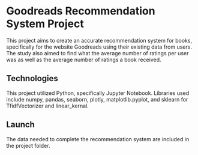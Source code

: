 # Goodreads Recommendation System Project

This project aims to create an accurate recommendation system for books, specifically for the website Goodreads using their existing data from users. The study also aimed to find what the average number of ratings per user was as well as the average number of ratings a book received. 

## Technologies

This project utilized Python, specifically Jupyter Notebook. Libraries used include numpy, pandas, seaborn, plotly, matplotlib.pyplot, and sklearn for TfidfVectorizer and linear_kernal.

## Launch

The data needed to complete the recommendation system are included in the project folder. 

